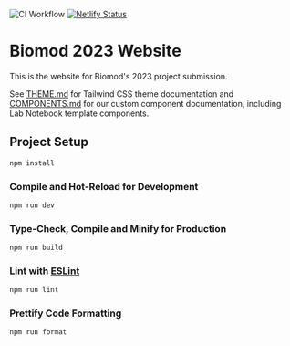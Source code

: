 ![CI Workflow](https://github.com/biomod2023/biomod2023/actions/workflows/continuous-integration.yaml/badge.svg)
[![Netlify Status](https://api.netlify.com/api/v1/badges/db2001c1-35a1-425d-b94f-1d4fb84e92f0/deploy-status)](https://app.netlify.com/sites/biomod2023/deploys)

# Biomod 2023 Website

This is the website for Biomod's 2023 project submission.

See [THEME.md](./THEME.md) for Tailwind CSS theme documentation and [COMPONENTS.md](./COMPONENTS.md) for our custom component documentation, including Lab Notebook template components.

## Project Setup

```sh
npm install
```

### Compile and Hot-Reload for Development

```sh
npm run dev
```

### Type-Check, Compile and Minify for Production

```sh
npm run build
```

### Lint with [ESLint](https://eslint.org/)

```sh
npm run lint
```

### Prettify Code Formatting

```sh
npm run format
```
